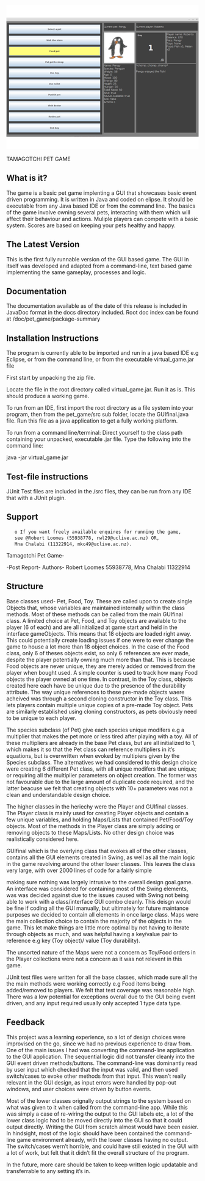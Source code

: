   ![](https://github.com/robloomes/JAVA_PET_GAME/blob/master/pengy.png)
  
  TAMAGOTCHI PET GAME
           
  What is it?
  -----------
  
  The game is a basic pet game implenting a GUI that showcases
  basic event driven programming. It is written in Java and coded
  on elipse. It should be executable from any Java based IDE
  or from the command line. The basics of the game involve owning
  several pets, interacting with them which will affect their
  behaviour and actions. Muliple players can compete with a basic 
  system. Scores are based on keeping your pets healthy and happy.
  
  The Latest Version
  ------------------
  
  This is the first fully runnable version of the GUI based game.
  The GUI in itself was developed and adapted from a command-line,
  text based game implementing the same gameplay, processes and logic.
  
  Documentation
  -------------

  The documentation available as of the date of this release is
  included in JavaDoc format in the docs directory included. Root
  doc index can be found at /doc/pet_game/package-summary
  
  Installation Instructions
  -------------------------

  The program is currently able to be imported and run in a 
  java based IDE e.g Eclipse, or from the command line, or from
  the executable virtual_game.jar file
  
  First start by unpacking the zip file. 
  
  Locate the file in the root directory called virtual_game.jar.
  Run it as is. This should produce a working game.
  
  To run from an IDE, first import the root directory as a file system into your program,
  then from the pet_game/src sub folder, locate the GUIfinal.java file. Run this 
  file as a java application to get a fully working platform.
  
  To run from a command line/terminal:
  Direct yourself to the class path containing your unpacked, executable
  .jar file. Type the following into the command line:
  
  java -jar virtual_game.jar

  Test-file instructions
  ----------------------
 JUnit Test files are included in the /src files,
 they can be run from any IDE that with a JUnit plugin.
  
  Support
  -------
  
       o If you want freely available enquires for running the game,
       see @Robert Loomes (55938778, rwl29@uclive.ac.nz) OR,
       Mna Chalabi (11322914, mkc49@uclive.ac.nz).
       
Tamagotchi Pet Game-

  -Post Report-
Authors- Robert Loomes 55938778,
         Mna Chalabi 11322914
         
Structure
---------
Base classes used- Pet, Food, Toy. These are called upon to create single Objects that, whose
variables are maintained internally within the class methods. Most of these methods can be called
from the main GUIfinal class.
A limited choice at Pet, Food, and Toy objects are available to the player (6 of each) and are all
initialized at game start and held in the interface gameObjects. This means that 18 objects are
loaded right away. This could potentially create loading issues if one were to ever change the game
to house a lot more than 18 object choices.
In the case of the Food class, only 6 of theses objects exist, so only 6 references are ever made,
despite the player potentially owning much more than that. This is because Food objects are never
unique, they are merely added or removed from the player when bought used. A simple counter is
used to track how many Food objects the player owned at one time.
In contrast, in the Toy class, objects created here each have be unique due to the presence of the
durability attribute. The way unique references to these pre-made objects waere acheived was
through a second cloning constructor in the Toy class. This lets players contain multiple unique
copies of a pre-made Toy object.
Pets are similarly established using cloning constructors, as pets obviously need to be unique to
each player.

The species subclass (of Pet) give each species unique modifers e.g a multiplier that makes the pet
more or less tired after playing with a toy. All of these multipliers are already in the base Pet class,
but are all initialized to 1, which makes it so that the Pet class can reference multipliers in it’s
equations, but is overwritten when evoked by multipiers given by the Species subclass.
The alternatives we had considered to this design choice were creating 6 different Pet class, with
all unique modifers that are unique; or requiring all the multiplier parameters on object creation.
The former was not favourable due to the large amount of duplicate code required, and the latter
beacuse we felt that creating objects with 10+ parameters was not a clean and understandable
design choice.

The higher classes in the heriechy were the Player and GUIfinal classes.
The Player class is mainly used for creating Player objects and contain a few unique variables,
and holding Maps/Lists that contained Pet/Food/Toy objects. Most of the methods in the Player
class are simply adding or removing objects to these Maps/Lists.
No other design choice was realistically considered here.

GUIfinal which is the overlying class that evokes all of the other classes, contains all the GUI
elements created in Swing, as well as all the main logic in the game revolving around the other
lower classes. This leaves the class very large, with over 2000 lines of code for a fairly simple

making sure nothing was largely intrusive to the overall design goal.game. An interface was considered for containing most of the Swing elements, was was decided
against due to the issues caused with Swing not being able to work with a class/interface GUI
combo cleanly. This deisgn would be fine if coding all the GUI manually, but ultimately for future
maintance purposes we decided to contain all elements in once large class. Maps were the main
collection choice to contain the majority of the objects in the game. This let make things are little
more optimal by not having to iterate through objects as much, and was helpful having a key/value
pair to reference e.g key (Toy object)/ value (Toy durability).

The unsorted nature of the Maps were not a concern as Toy/Food orders in the Player collections
were not a concern as it was not relevent in this game.

JUnit test files were written for all the base classes, which made sure all the the main methods were
working correctly e.g Food items being added/removed to players.
We felt that test coverage was reasonable high. There was a low potential for exceptions overall due
to the GUI being event driven, and any input required usually only accepted 1 type data type.

Feedback
--------
This project was a learning experience, so a lot of design choices were improvised on the go, since
we had no previous experience to draw from.
One of the main issues I had was converting the command-line application to the GUI
application. The sequential logic did not transfer cleanly into the GUI event driven
methods/buttons. The command-line was dominantly read by user input which checked that the
input was valid, and then used switch/cases to evoke other methods from that input. This wasn’t
really relevant in the GUI design, as input errors were handled by pop-out windows, and user
choices were driven by button events.

Most of the lower classes orignally output strings to the system based on what was given to it
when called from the command-line app. While this was simply a case of re-wiring the output to the
GUI labels etc, a lot of the lower class logic had to be moved directly into the GUI so that it could
output directly.
Writing the GUI from scratch almost would have been easier.
In hindsight, most of the logic should have been contained the command-line game environment
already, with the lower classes having no output. The switch/cases wern’t horrible, and could have
still existed in the GUI with a lot of work, but felt that it didn’t fit the overall structure of the
program.

In the future, more care should be taken to keep written logic updatable and transferrable to any
setting it’s in.

